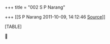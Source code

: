 +++
title = "002 S P Narang"

+++
[[S P Narang	2011-10-09, 14:12:46 [Source](https://groups.google.com/g/bvparishat/c/ApGoe_62JSQ)]]



[TABLE]



